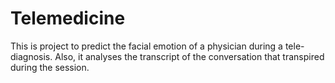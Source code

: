 # Telemedicine
This is project to predict the facial emotion of a physician during a tele-diagnosis. Also, it analyses the transcript of the conversation that transpired during the session.
